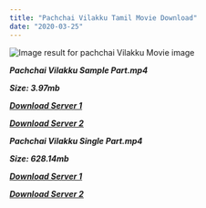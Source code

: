 ```yaml
---
title: "Pachchai Vilakku Tamil Movie Download"
date: "2020-03-25"
---
```


![Image result for pachchai Vilakku  Movie image](https://upload.wikimedia.org/wikipedia/en/thumb/a/a2/Pachchai_Vilakku.jpg/220px-Pachchai_Vilakku.jpg)

**_Pachchai Vilakku Sample Part.mp4_**

**_Size: 3.97mb_**

**_[Download Server 1](http://b5.wetransfer.vip/files/{cda5df2c15b60541c0c08958a9aa30b512670539b38ddb53042c71b1d10bc2b4}20Actor{cda5df2c15b60541c0c08958a9aa30b512670539b38ddb53042c71b1d10bc2b4}20Hits{cda5df2c15b60541c0c08958a9aa30b512670539b38ddb53042c71b1d10bc2b4}20Collection/Sivaji{cda5df2c15b60541c0c08958a9aa30b512670539b38ddb53042c71b1d10bc2b4}20Movies{cda5df2c15b60541c0c08958a9aa30b512670539b38ddb53042c71b1d10bc2b4}20Collections/Pachchai{cda5df2c15b60541c0c08958a9aa30b512670539b38ddb53042c71b1d10bc2b4}20Vilakku{cda5df2c15b60541c0c08958a9aa30b512670539b38ddb53042c71b1d10bc2b4}20(1964)/Pachchai{cda5df2c15b60541c0c08958a9aa30b512670539b38ddb53042c71b1d10bc2b4}20Vilakku{cda5df2c15b60541c0c08958a9aa30b512670539b38ddb53042c71b1d10bc2b4}20{cda5df2c15b60541c0c08958a9aa30b512670539b38ddb53042c71b1d10bc2b4}20Sample{cda5df2c15b60541c0c08958a9aa30b512670539b38ddb53042c71b1d10bc2b4}20HD.mp4)_**

**_[Download Server 2](http://b5.wetransfer.vip/files/{cda5df2c15b60541c0c08958a9aa30b512670539b38ddb53042c71b1d10bc2b4}20Actor{cda5df2c15b60541c0c08958a9aa30b512670539b38ddb53042c71b1d10bc2b4}20Hits{cda5df2c15b60541c0c08958a9aa30b512670539b38ddb53042c71b1d10bc2b4}20Collection/Sivaji{cda5df2c15b60541c0c08958a9aa30b512670539b38ddb53042c71b1d10bc2b4}20Movies{cda5df2c15b60541c0c08958a9aa30b512670539b38ddb53042c71b1d10bc2b4}20Collections/Pachchai{cda5df2c15b60541c0c08958a9aa30b512670539b38ddb53042c71b1d10bc2b4}20Vilakku{cda5df2c15b60541c0c08958a9aa30b512670539b38ddb53042c71b1d10bc2b4}20(1964)/Pachchai{cda5df2c15b60541c0c08958a9aa30b512670539b38ddb53042c71b1d10bc2b4}20Vilakku{cda5df2c15b60541c0c08958a9aa30b512670539b38ddb53042c71b1d10bc2b4}20{cda5df2c15b60541c0c08958a9aa30b512670539b38ddb53042c71b1d10bc2b4}20Sample{cda5df2c15b60541c0c08958a9aa30b512670539b38ddb53042c71b1d10bc2b4}20HD.mp4)_**

**_Pachchai Vilakku Single Part.mp4_**

**_Size: 628.14mb_**

**_[Download Server 1](http://b5.wetransfer.vip/files/{cda5df2c15b60541c0c08958a9aa30b512670539b38ddb53042c71b1d10bc2b4}20Actor{cda5df2c15b60541c0c08958a9aa30b512670539b38ddb53042c71b1d10bc2b4}20Hits{cda5df2c15b60541c0c08958a9aa30b512670539b38ddb53042c71b1d10bc2b4}20Collection/Sivaji{cda5df2c15b60541c0c08958a9aa30b512670539b38ddb53042c71b1d10bc2b4}20Movies{cda5df2c15b60541c0c08958a9aa30b512670539b38ddb53042c71b1d10bc2b4}20Collections/Pachchai{cda5df2c15b60541c0c08958a9aa30b512670539b38ddb53042c71b1d10bc2b4}20Vilakku{cda5df2c15b60541c0c08958a9aa30b512670539b38ddb53042c71b1d10bc2b4}20(1964)/Pachchai{cda5df2c15b60541c0c08958a9aa30b512670539b38ddb53042c71b1d10bc2b4}20Vilakku{cda5df2c15b60541c0c08958a9aa30b512670539b38ddb53042c71b1d10bc2b4}20{cda5df2c15b60541c0c08958a9aa30b512670539b38ddb53042c71b1d10bc2b4}20Single{cda5df2c15b60541c0c08958a9aa30b512670539b38ddb53042c71b1d10bc2b4}20Part{cda5df2c15b60541c0c08958a9aa30b512670539b38ddb53042c71b1d10bc2b4}20HD.mp4)_**

**_[Download Server 2](http://b5.wetransfer.vip/files/{cda5df2c15b60541c0c08958a9aa30b512670539b38ddb53042c71b1d10bc2b4}20Actor{cda5df2c15b60541c0c08958a9aa30b512670539b38ddb53042c71b1d10bc2b4}20Hits{cda5df2c15b60541c0c08958a9aa30b512670539b38ddb53042c71b1d10bc2b4}20Collection/Sivaji{cda5df2c15b60541c0c08958a9aa30b512670539b38ddb53042c71b1d10bc2b4}20Movies{cda5df2c15b60541c0c08958a9aa30b512670539b38ddb53042c71b1d10bc2b4}20Collections/Pachchai{cda5df2c15b60541c0c08958a9aa30b512670539b38ddb53042c71b1d10bc2b4}20Vilakku{cda5df2c15b60541c0c08958a9aa30b512670539b38ddb53042c71b1d10bc2b4}20(1964)/Pachchai{cda5df2c15b60541c0c08958a9aa30b512670539b38ddb53042c71b1d10bc2b4}20Vilakku{cda5df2c15b60541c0c08958a9aa30b512670539b38ddb53042c71b1d10bc2b4}20{cda5df2c15b60541c0c08958a9aa30b512670539b38ddb53042c71b1d10bc2b4}20Single{cda5df2c15b60541c0c08958a9aa30b512670539b38ddb53042c71b1d10bc2b4}20Part{cda5df2c15b60541c0c08958a9aa30b512670539b38ddb53042c71b1d10bc2b4}20HD.mp4)_**
